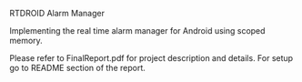RTDROID Alarm Manager

Implementing the real time alarm manager for Android using scoped memory. 

Please refer to FinalReport.pdf for project description and details.
For setup go to README section of the report. 
